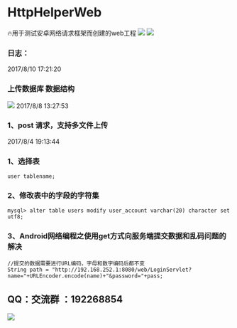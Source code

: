 # HttpHelperWeb
:fire:用于测试安卓网络请求框架而创建的web工程
![](https://github.com/Xbean1024/HttpHelperWeb/blob/master/gif/login_register.gif)
![](https://github.com/Xbean1024/HttpHelperWeb/blob/master/gif/data.png)
### 日志：
2017/8/10 17:21:20 
###  上传数据库  数据结构
![](https://github.com/Xbean1024/HttpHelperWeb/blob/master/gif/db.png)
2017/8/8 13:27:53 
### 1、post 请求，支持多文件上传 

2017/8/4 19:13:44  

###  1、选择表 

    user tablename; 

###  2、修改表中的字段的字符集 

    mysql> alter table users modify user_account varchar(20) character set utf8; 
###  3、Android网络编程之使用get方式向服务端提交数据和乱码问题的解决 

    //提交的数据需要进行URL编码，字母和数字编码后都不变 
    String path = "http://192.168.252.1:8080/web/LoginServlet?name="+URLEncoder.encode(name)+"&password="+pass;
      

## QQ：交流群 ：192268854
![](https://github.com/Xbean1024/XHttp/blob/master/gif/QQ.JPG)


